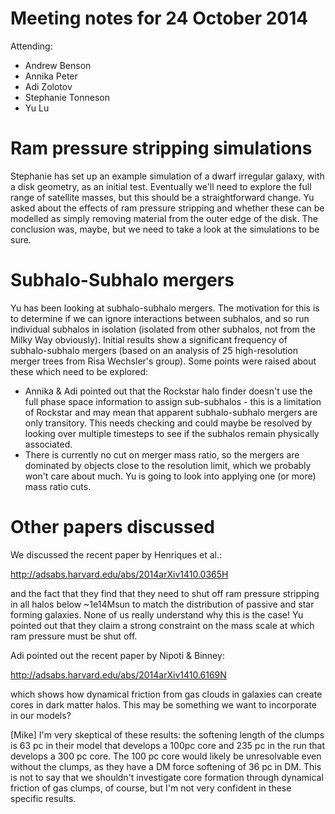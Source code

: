 Meeting notes for 24 October 2014
=================================

Attending:
- Andrew Benson
- Annika Peter
- Adi Zolotov
- Stephanie Tonneson
- Yu Lu

# Ram pressure stripping simulations

Stephanie has set up an example simulation of a dwarf irregular galaxy, with a disk geometry, as an initial test. Eventually we'll need to explore the full range of satellite masses, but this should be a straightforward change. Yu asked about the effects of ram pressure stripping and whether these can be modelled as simply removing material from the outer edge of the disk. The conclusion was, maybe, but we need to take a look at the simulations to be sure. 

# Subhalo-Subhalo mergers

Yu has been looking at subhalo-subhalo mergers. The motivation for this is to determine if we can ignore interactions between subhalos, and so run individual subhalos in isolation (isolated from other subhalos, not from the Milky Way obviously). Initial results show a significant frequency of subhalo-subhalo mergers (based on an analysis of 25 high-resolution merger trees from Risa Wechsler's group). Some points were raised about these which need to be explored:
- Annika & Adi pointed out that the Rockstar halo finder doesn't use the full phase space information to assign sub-subhalos - this is a limitation of Rockstar and may mean that apparent subhalo-subhalo mergers are only transitory. This needs checking and could maybe be resolved by looking over multiple timesteps to see if the subhalos remain physically associated.
- There is currently no cut on merger mass ratio, so the mergers are dominated by objects close to the resolution limit, which we probably won't care about much. Yu is going to look into applying one (or more) mass ratio cuts.

# Other papers discussed

We discussed the recent paper by Henriques et al.:

http://adsabs.harvard.edu/abs/2014arXiv1410.0365H

and the fact that they find that they need to shut off ram pressure stripping in all halos below ~1e14Msun to match the distribution of passive and star forming galaxies. None of us really understand why this is the case! Yu pointed out that they claim a strong constraint on the mass scale at which ram pressure must be shut off.

Adi pointed out the recent paper by Nipoti & Binney:

http://adsabs.harvard.edu/abs/2014arXiv1410.6169N

which shows how dynamical friction from gas clouds in galaxies can create cores in dark matter halos. This may be something we want to incorporate in our models?

[Mike] I'm very skeptical of these results: the softening length of the clumps is 63 pc in their model that develops a 100pc core and 235 pc in the run that develops a 300 pc core. The 100 pc core would likely be unresolvable even without the clumps, as they have a DM force softening of 36 pc in DM. This is not to say that we shouldn't investigate core formation through dynamical friction of gas clumps, of course, but I'm not very confident in these specific results.
